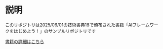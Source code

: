# 説明
このリポジトリは2025/06/01の技術書典18で頒布された書籍「AIフレームワークをはじめよう！」のサンプルリポジトリです

[書籍の詳細はこちら](https://techbookfest.org/product/k0n3tR52xzcfBFivEb4Fia?productVariantID=nQmBUw33aJ4xqwwcRxRFZ9)